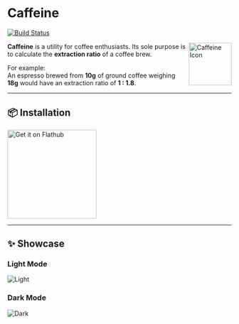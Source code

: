 # Caffeine  
[![Build Status](https://github.com/konstantintutsch/Caffeine/actions/workflows/build.yaml/badge.svg)](https://github.com/konstantintutsch/Caffeine/actions/workflows/build.yaml)

<img align="right" width="96" alt="Caffeine Icon" src="data/icons/com.konstantintutsch.Caffeine.svg">

**Caffeine** is a utility for coffee enthusiasts. Its sole purpose is to calculate the **extraction ratio** of a coffee brew.

For example:  
An espresso brewed from **10g** of ground coffee weighing **18g** would have an extraction ratio of **1 : 1.8**.

---

## 📦 Installation

[<img width="200" alt="Get it on Flathub" src="https://flathub.org/api/badge?locale=en">](https://flathub.org/apps/com.konstantintutsch.Caffeine)

---

## ✨ Showcase

### Light Mode
![Light](data/com.konstantintutsch.Caffeine.Screenshot.Light.png)

### Dark Mode
![Dark](data/com.konstantintutsch.Caffeine.Screenshot.Dark.png)
